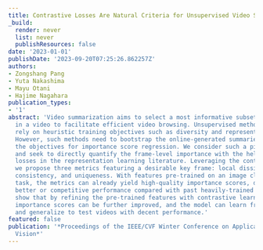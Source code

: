 ```yaml
---
title: Contrastive Losses Are Natural Criteria for Unsupervised Video Summarization
_build:
  render: never
  list: never
  publishResources: false
date: '2023-01-01'
publishDate: '2023-09-20T07:25:26.862257Z'
authors:
- Zongshang Pang
- Yuta Nakashima
- Mayu Otani
- Hajime Nagahara
publication_types:
- '1'
abstract: 'Video summarization aims to select a most informative subset of frames
  in a video to facilitate efficient video browsing. Unsupervised methods usually
  rely on heuristic training objectives such as diversity and representativeness.
  However, such methods need to bootstrap the online-generated summaries to compute
  the objectives for importance score regression. We consider such a pipeline inefficient
  and seek to directly quantify the frame-level importance with the help of contrastive
  losses in the representation learning literature. Leveraging the contrastive losses,
  we propose three metrics featuring a desirable key frame: local dissimilarity, global
  consistency, and uniqueness. With features pre-trained on an image classification
  task, the metrics can already yield high-quality importance scores, demonstrating
  better or competitive performance compared with past heavily-trained methods. We
  show that by refining the pre-trained features with contrastive learning, the frame-level
  importance scores can be further improved, and the model can learn from random videos
  and generalize to test videos with decent performance.'
featured: false
publication: '*Proceedings of the IEEE/CVF Winter Conference on Applications of Computer
  Vision*'
---
```


